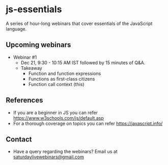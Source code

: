 # js-essentials
A series of hour-long webinars that cover essentials of the JavaScript language.

## Upcoming webinars
- Webinar #1
    * Dec 21, 9:30 - 10:15 AM IST followed by 15 minutes of Q&A.
    * Takeaway
        - Function and function expressions
        - Functions as first-class citizens
        - Function call context (this)

## References
- If you are a beginner in JS you can refer https://www.w3schools.com/js/default.asp
- For a thorough coverage on topics you can refer https://javascript.info/

## Contact
- Have a query regarding the webinars? Email us at saturdaylivewebinars@gmail.com